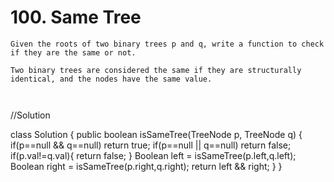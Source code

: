 # 100. Same Tree
```PS
Given the roots of two binary trees p and q, write a function to check if they are the same or not.

Two binary trees are considered the same if they are structurally identical, and the nodes have the same value.

 

```
//Solution

class Solution {
    public boolean isSameTree(TreeNode p, TreeNode q) {
        if(p==null && q==null) return true;
        if(p==null || q==null) return false;
        if(p.val!=q.val){
            return false;
        }
        Boolean left = isSameTree(p.left,q.left);
        Boolean right = isSameTree(p.right,q.right);
        return left && right;
    }
}